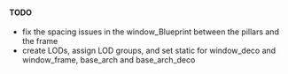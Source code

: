 #### TODO  
  - fix the spacing issues in the window_Blueprint between the pillars and the frame  
  - create LODs, assign LOD groups, and set static for window_deco and window_frame, base_arch and base_arch_deco  

